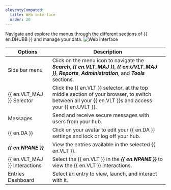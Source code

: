 ```yaml
---
eleventyComputed:
  title: Web interface
  order: 20
---
```

Navigate and explore the menus through the different sections of {{ en.DHUBB }} and manage your data.
![Web interface](https://cdnweb.devolutions.net/docs/HUBB6005_2024_1.png)

| Options                 | Description                                                                                                        |
|-------------------------|--------------------------------------------------------------------------------------------------------------------|
| Side bar menu            | Click on the menu icon to navigate the ***Search***, ***{{ en.VLT_MAJ }}***, ***{{ en.UVLT_MAJ }}***, ***Reports***, ***Administration***, and ***Tools*** sections.  |
| {{ en.VLT_MAJ }} Selector    | Click the {{ en.VLT }} selector, at the top middle section of your browser, to switch between all your {{ en.VLT }}s and access your {{ en.UVLT }}.  |
| Messages                | Send and receive secure messages with users from your hub.                                                           |
| {{ en.DA }}              | Click on your avatar to edit your {{ en.DA }} settings and lock or log off your hub.                                 |
| ***{{ en.NPANE }}***       | View the entries available in the selected {{ en.VLT }}.                                                            |
| {{ en.VLT_MAJ }} Interactions | Select the {{ en.VLT }} in the ***{{ en.NPANE }}*** to view the {{ en.VLT }} interactions.                             |
| Entries Dashboard        | Select an entry to view, launch, and interact with it.                                                              |
